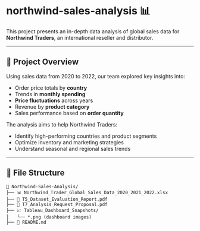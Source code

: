 # northwind-sales-analysis 📊

This project presents an in-depth data analysis of global sales data for **Northwind Traders**, an international reseller and distributor.

---

## 📌 Project Overview

Using sales data from 2020 to 2022, our team explored key insights into:

- Order price totals by **country**
- Trends in **monthly spending**
- **Price fluctuations** across years
- Revenue by **product category**
- Sales performance based on **order quantity**

The analysis aims to help Northwind Traders:
- Identify high-performing countries and product segments
- Optimize inventory and marketing strategies
- Understand seasonal and regional sales trends

---

## 📂 File Structure

```plaintext
📁 Northwind-Sales-Analysis/
├── 📊 Northwind_Trader_Global_Sales_Data_2020_2021_2022.xlsx
├── 🧾 T5_Dataset_Evaluation_Report.pdf
├── 🧾 T7_Analysis_Request_Proposal.pdf
├── 📈 Tableau_Dashboard_Snapshots/
│   └── *.png (dashboard images)
├── 📄 README.md
